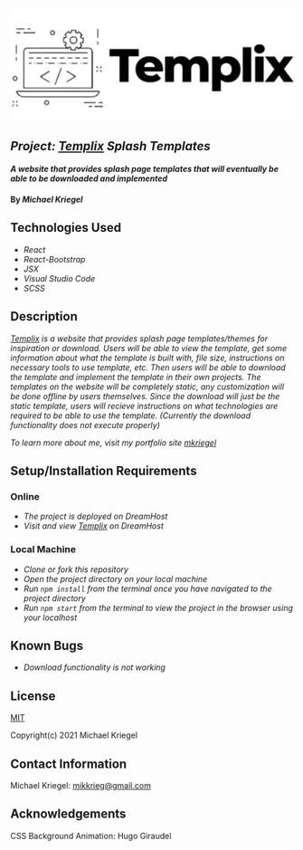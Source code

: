 ![Templix Logo](./src/img/logo.png)
## _Project: [Templix](https://www.templix.mkriegel.me/) Splash Templates_

#### _A website that provides splash page templates that will eventually be able to be downloaded and implemented_

#### By _**Michael Kriegel**_

## Technologies Used

* _React_
* _React-Bootstrap_
* _JSX_
* _Visual Studio Code_
* _SCSS_

## Description

_[Templix](https://www.templix.mkriegel.me/) is a website that provides splash page templates/themes for inspiration or download. Users will be able to view the template, get some information about what the template is built with, file size, instructions on necessary tools to use template, etc. Then users will be able to download the template and implement the template in their own projects. The templates on the website will be completely static, any customization will be done offline by users themselves. Since the download will just be the static template, users will recieve instructions on what technologies are required to be able to use the template. (Currently the download functionality does not execute properly)_

_To learn more about me, visit my portfolio site [mkriegel](https://mkriegel.me)_

## Setup/Installation Requirements

### Online

* _The project is deployed on DreamHost_
* _Visit and view [Templix](https://www.templix.mkriegel.me/) on DreamHost_

### Local Machine

* _Clone or fork this repository_
* _Open the project directory on your local machine_
* _Run `npm install` from the terminal once you have navigated to the project directory_
* _Run `npm start` from the terminal to view the project in the browser using your localhost_

## Known Bugs

* _Download functionality is not working_

## License

[MIT](https://opensource.org/licenses/MIT)

Copyright(c) 2021 Michael Kriegel

## Contact Information

Michael Kriegel: mikkrieg@gmail.com

## Acknowledgements

CSS Background Animation: Hugo Giraudel
